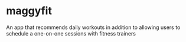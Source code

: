 # maggyfit
An app that recommends daily workouts in addition to allowing users to schedule a one-on-one sessions with fitness trainers

